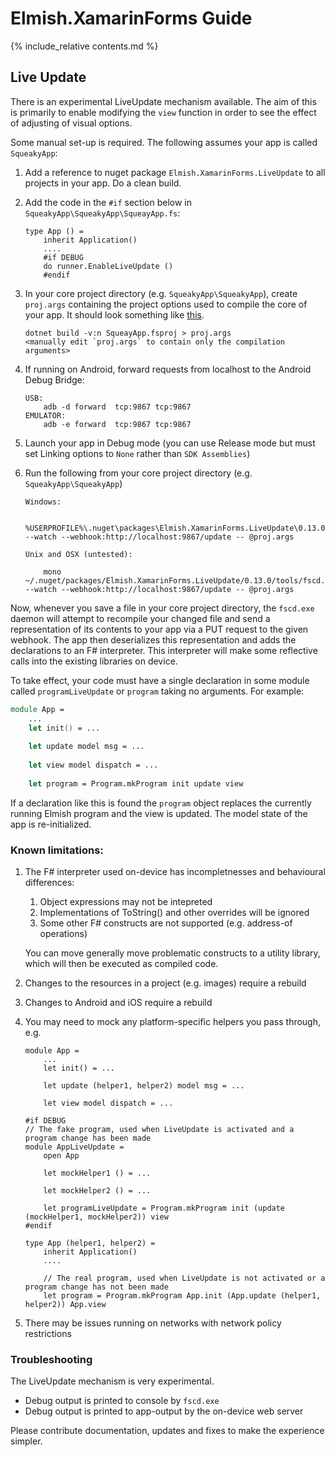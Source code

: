 Elmish.XamarinForms Guide
=======

{% include_relative contents.md %}

Live Update
------

There is an experimental LiveUpdate mechanism available.  The aim of this is primarily to enable modifying the `view` function in order
to see the effect of adjusting of visual options.

Some manual set-up is required.  The following assumes your app is called `SqueakyApp`:

1. Add a reference to nuget package `Elmish.XamarinForms.LiveUpdate` to all projects in your app. Do a clean build.

2. Add the code in the `#if` section below in `SqueakyApp\SqueakyApp\SqueayApp.fs`:

       type App () = 
	       inherit Application()
		   ....
           #if DEBUG
           do runner.EnableLiveUpdate ()
           #endif

3. In your core project directory (e.g. `SqueakyApp\SqueakyApp`), create `proj.args` containing the project options used to compile the core of your app. It should look something like [this](https://github.com/dsyme/Elmish.XamarinForms/blob/c2a93b2aa6fb728c038a907844ea04a7127c7381/Samples/CounterApp/CounterApp/out.args).

       dotnet build -v:n SqueayApp.fsproj > proj.args
       <manually edit `proj.args` to contain only the compilation arguments>

4. If running on Android, forward requests from localhost to the Android Debug Bridge:

       USB: 
           adb -d forward  tcp:9867 tcp:9867 
       EMULATOR: 
           adb -e forward  tcp:9867 tcp:9867 

5. Launch your app in Debug mode (you can use Release mode but must set Linking options to `None` rather than `SDK Assemblies`)

6. Run the following from your core project directory (e.g. `SqueakyApp\SqueakyApp`)
      
       Windows:

           %USERPROFILE%\.nuget\packages\Elmish.XamarinForms.LiveUpdate\0.13.0\tools\fscd.exe --watch --webhook:http://localhost:9867/update -- @proj.args
       
       Unix and OSX (untested):
       
           mono ~/.nuget/packages/Elmish.XamarinForms.LiveUpdate/0.13.0/tools/fscd.exe --watch --webhook:http://localhost:9867/update -- @proj.args

Now, whenever you save a file in your core project directory, the `fscd.exe` daemon will attempt to recompile your changed file and
send a representation of its contents to your app via a PUT request to the given webhook.  The app then deserializes this representation and
adds the declarations to an F# interpreter. This interpreter will make some reflective calls into the existing libraries on device.
   
To take effect, your code must have a single declaration in some module called `programLiveUpdate` or `program` taking no arguments.  For example:

```fsharp
module App = 
    ...
    let init() = ...
        
    let update model msg = ...
           
    let view model dispatch = ...
         
    let program = Program.mkProgram init update view
```

If a declaration like this is found the `program` object replaces the currently running Elmish program and the view is updated.
The model state of the app is re-initialized.

### Known limitations:

1. The F# interpreter used on-device has incompletnesses and behavioural differences:

   1. Object expressions may not be intepreted
   2. Implementations of ToString() and other overrides will be ignored
   3. Some other F# constructs are not supported (e.g. address-of operations)

   You can move generally move problematic constructs to a utility library, which will then be executed as compiled code.

2. Changes to the resources in a project (e.g. images) require a rebuild

3. Changes to Android and iOS require a rebuild

4. You may need to mock any platform-specific helpers you pass through, e.g.

       module App = 
           ...
           let init() = ...
           
           let update (helper1, helper2) model msg = ...
           
           let view model dispatch = ...

       #if DEBUG	       
       // The fake program, used when LiveUpdate is activated and a program change has been made
       module AppLiveUpdate = 
           open App

           let mockHelper1 () = ... 

           let mockHelper2 () = ... 

           let programLiveUpdate = Program.mkProgram init (update (mockHelper1, mockHelper2)) view
       #endif

       type App (helper1, helper2) = 
	       inherit Application()
		   ....

           // The real program, used when LiveUpdate is not activated or a program change has not been made
           let program = Program.mkProgram App.init (App.update (helper1, helper2)) App.view

6. There may be issues running on networks with network policy restrictions

### Troubleshooting

The LiveUpdate mechanism is very experimental.
- Debug output is printed to console by `fscd.exe`
- Debug output is printed to app-output by the on-device web server

Please contribute documentation, updates and fixes to make the experience simpler.

